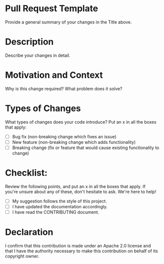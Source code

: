 # Pull Request Template
Provide a general summary of your changes in the Title above.

# Description
Describe your changes in detail.

# Motivation and Context
Why is this change required? What problem does it solve?

# Types of Changes
What types of changes does your code introduce? Put an x in all the boxes that apply: 
- [ ] Bug fix (non-breaking change which fixes an issue)
- [ ] New feature (non-breaking change which adds functionality)
- [ ] Breaking change (fix or feature that would cause existing functionality to change)

# Checklist:
Review the following points, and put an x in all the boxes that apply. If you're unsure about any of these, don't hesitate to ask. We're here to help!
- [ ] My suggestion follows the style of this project.
- [ ] I have updated the documentation accordingly.
- [ ] I have read the CONTRIBUTING document.

# Declaration
I confirm that this contribution is made under an Apache 2.0 license and that I have the authority necessary to make this contribution on behalf of its copyright owner.
